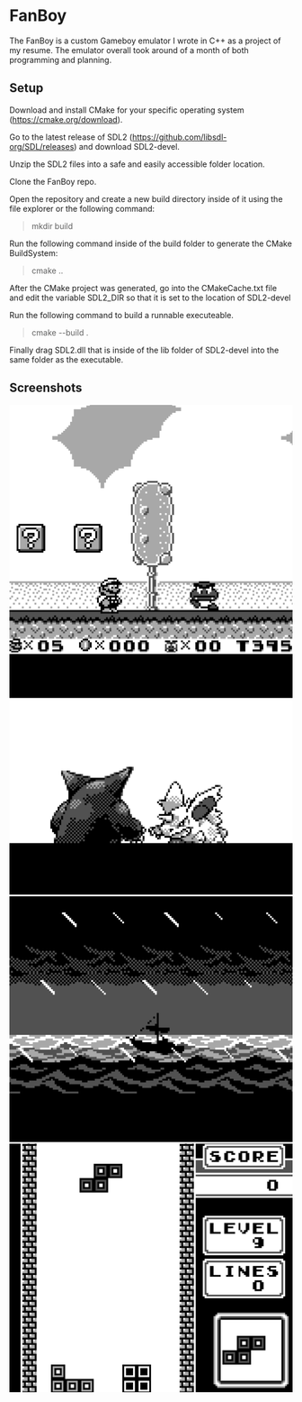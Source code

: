 # FanBoy

The FanBoy is a custom Gameboy emulator I wrote in C++ as a project of my resume.  The emulator overall took around of a month of both programming and planning.  

## Setup
Download and install CMake for your specific operating system (https://cmake.org/download).  

Go to the latest release of SDL2 (https://github.com/libsdl-org/SDL/releases) and download SDL2-devel.  

Unzip the SDL2 files into a safe and easily accessible folder location.  

Clone the FanBoy repo.  

Open the repository and create a new build directory inside of it using the file explorer or the following command:
> mkdir build

Run the following command inside of the build folder to generate the CMake BuildSystem:
> cmake ..

After the CMake project was generated,  go into the CMakeCache.txt file and edit the variable SDL2_DIR so that it is set to the location of SDL2-devel

Run the following command to build a runnable executeable.  
> cmake --build .

Finally drag SDL2.dll that is inside of the lib folder of SDL2-devel into the same folder as the executable.

## Screenshots
![Super Mario Land 2](images/mario.png)
![Pokemon Red](images/pokemon.png)
![The Legend of Zelda: Link's Awakening](images/zelda.png)
![Tetris](images/tetris.png)
